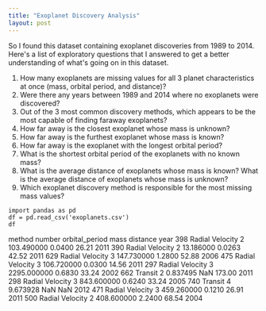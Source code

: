 ```yaml
---
title: "Exoplanet Discovery Analysis"
layout: post
---
```


So I found this dataset containing exoplanet discoveries from 1989 to 2014. Here's a list of exploratory questions that I answered to get a better understanding of what's going on in this dataset. 

1. How many exoplanets are missing values for all 3 planet characteristics at once (mass, orbital
period, and distance)?
2. Were there any years between 1989 and 2014 where no exoplanets were discovered? 
3. Out of the 3 most common discovery methods, which appears to be the most capable of finding
faraway exoplanets?
4. How far away is the closest exoplanet whose mass is unknown?
5. How far away is the furthest exoplanet whose mass is known?
6. How far away is the exoplanet with the longest orbital period?
7. What is the shortest orbital period of the exoplanets with no known mass?
8. What is the average distance of exoplanets whose mass is known? What is the average distance
of exoplanets whose mass is unknown? 
9. Which exoplanet discovery method is responsible for the most missing mass values? 

```
import pandas as pd
df = pd.read_csv('exoplanets.csv')
df
```
method  number  orbital_period    mass  distance  year
398  Radial Velocity       2      103.490000  0.0400     26.21  2011
390  Radial Velocity       2       13.186000  0.0263     42.52  2011
629  Radial Velocity       3      147.730000  1.2800     52.88  2006
475  Radial Velocity       3      106.720000  0.0300     14.56  2011
297  Radial Velocity       3     2295.000000  0.6830     33.24  2002
662          Transit       2        0.837495     NaN    173.00  2011
298  Radial Velocity       3      843.600000  0.6240     33.24  2005
740          Transit       4        9.673928     NaN       NaN  2012
471  Radial Velocity       3      459.260000  0.1210     26.91  2011
500  Radial Velocity       2      408.600000  2.2400     68.54  2004

